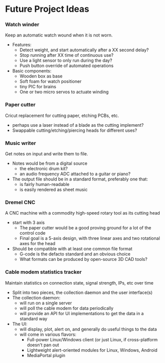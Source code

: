 Future Project Ideas
====================

### Watch winder
Keep an automatic watch wound when it is not worn.

* Features:
  * Detect weight, and start automatically after a XX second delay?
  * Stop running after XX time of continuous use?
  * Use a light sensor to only run during the day?
  * Push button override of automated operations
* Basic components:
  * Wooden box as base
  * Soft foam for watch positioner
  * tiny PIC for brains
  * One or two micro servos to actuate winding


### Paper cutter
Cricut replacement for cutting paper, etching PCBs, etc.

* perhaps use a laser instead of a blade as the cutting implement?
* Swappable cutting/etching/piercing heads for different uses?


### Music writer
Get notes on input and write them to file.

* Notes would be from a digital source
  * the electronic drum kit?
  * an audio frequency ADC attached to a guitar or piano?
* The output file should be in a standard format, preferably one that:
  * is fairly human-readable
  * is easily rendered as sheet music


### Dremel CNC
A CNC machine with a commodity high-speed rotary tool as its cutting head

* start with 3 axis
  * The paper cutter would be a good proving ground for a lot of the control code
  * Final goal is a 5-axis design, with three linear axes and two rotational axes for the head
* Should be compatible with at least one common file format
  * G-code is the defacto standard and an obvious choice
  * What formats can be produced by open-source 3D CAD tools?


### Cable modem statistics tracker
Maintain statistics on connection state, signal strength, IPs, etc over time

* Split into two pieces, the collection daemon and the user interface(s)
* The collection daemon:
  * will run on a single server
  * will poll the cable modem for data periodically
  * will provide an API for UI implementations to get the data in a standard way
* The UI:
  * will display, plot, alert on, and generally do useful things to the data
  * will come in various flavors:
    * Full-power Linux/Windows client (or just Linux, if cross-platform doesn't pan out
	 * Lightweight alert-oriented modules for Linux, Windows, Android
	 * MediaPortal plugin
